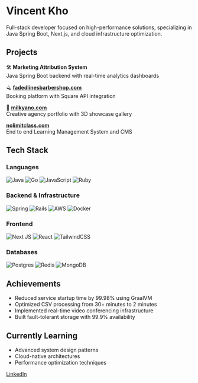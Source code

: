 # Vincent Kho
Full-stack developer focused on high-performance solutions, specializing in Java Spring Boot, Next.js, and cloud infrastructure optimization.

## Projects
🛠️ **Marketing Attribution System**  
Java Spring Boot backend with real-time analytics dashboards

🪒 **[fadedlinesbarbershop.com](https://fadedlinesbarbershop.com)**  
Booking platform with Square API integration

🎨 **[milkyano.com](https://milkyano.com)**  
Creative agency portfolio with 3D showcase gallery


 **[nolimitclass.com](https://nolimitclass.com)**  
 End to end Learning Management System and CMS
## Tech Stack

### Languages
![Java](https://img.shields.io/badge/java-%23ED8B00.svg?style=flat&logo=openjdk&logoColor=white) 
![Go](https://img.shields.io/badge/go-%2300ADD8.svg?style=flat&logo=go&logoColor=white)
![JavaScript](https://img.shields.io/badge/javascript-%23323330.svg?style=flat&logo=javascript&logoColor=%23F7DF1E)
![Ruby](https://img.shields.io/badge/ruby-%23CC342D.svg?style=flat&logo=ruby&logoColor=white)

### Backend & Infrastructure
![Spring](https://img.shields.io/badge/spring-%236DB33F.svg?style=flat&logo=spring&logoColor=white)
![Rails](https://img.shields.io/badge/rails-%23CC0000.svg?style=flat&logo=ruby-on-rails&logoColor=white)
![AWS](https://img.shields.io/badge/AWS-%23FF9900.svg?style=flat&logo=amazon-aws&logoColor=white)
![Docker](https://img.shields.io/badge/docker-%230db7ed.svg?style=flat&logo=docker&logoColor=white)

### Frontend
![Next JS](https://img.shields.io/badge/Next-black?style=flat&logo=next.js&logoColor=white)
![React](https://img.shields.io/badge/react-%2320232a.svg?style=flat&logo=react&logoColor=%2361DAFB)
![TailwindCSS](https://img.shields.io/badge/tailwindcss-%2338B2AC.svg?style=flat&logo=tailwind-css&logoColor=white)

### Databases
![Postgres](https://img.shields.io/badge/postgres-%23316192.svg?style=flat&logo=postgresql&logoColor=white)
![Redis](https://img.shields.io/badge/redis-%23DD0031.svg?style=flat&logo=redis&logoColor=white)
![MongoDB](https://img.shields.io/badge/MongoDB-%234ea94b.svg?style=flat&logo=mongodb&logoColor=white)

## Achievements
- Reduced service startup time by 99.98% using GraalVM
- Optimized CSV processing from 30+ minutes to 2 minutes
- Implemented real-time video conferencing infrastructure
- Built fault-tolerant storage with 99.9% availability

## Currently Learning
- Advanced system design patterns
- Cloud-native architectures
- Performance optimization techniques

[LinkedIn]((https://www.linkedin.com/in/vincent-kho-5b679625a/)) 
